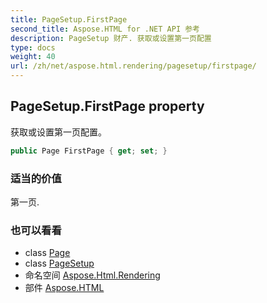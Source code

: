 ```yaml
---
title: PageSetup.FirstPage
second_title: Aspose.HTML for .NET API 参考
description: PageSetup 财产. 获取或设置第一页配置
type: docs
weight: 40
url: /zh/net/aspose.html.rendering/pagesetup/firstpage/
---
```

## PageSetup.FirstPage property

获取或设置第一页配置。

```csharp
public Page FirstPage { get; set; }
```

### 适当的价值

第一页.

### 也可以看看

* class [Page](../../../aspose.html.drawing/page/)
* class [PageSetup](../)
* 命名空间 [Aspose.Html.Rendering](../../pagesetup/)
* 部件 [Aspose.HTML](../../../)


